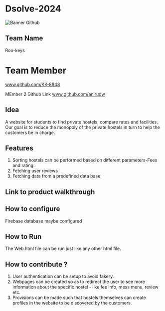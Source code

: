 # Dsolve-2024

![Banner Github](https://github.com/csacet/Dsolve-2024/assets/90597530/365f4d52-fd34-4df5-948d-8e95745a653a)


## Team Name
Roo-keys

# Team Member
www.github.com/KK-8848

MEmber 2 Github Link
www.github.com/anirudw
## Idea
A website for students to find private hostels, compare rates and facilities. Our goal is to reduce the monopoly of the private hostels in turn to help the customers be in charge.

## Features 
1. Sorting hostels can be performed based on different parameters-Fees and rating.
2. Fetching user reviews
3. Fetching data from a predefined data base.

## Link to product walkthrough
[](https://drive.google.com/file/d/1dpROhxCsTtxOIn9hA6g1yzylh3-dPhw3/view?usp=drivesdk)




## How to configure
Firebase database maybe configured

## How to Run
The Web.html file can be run just like any other html file.

## How to contribute ? 
1. User authentication can be setup to avoid fakery.
2. Webpages can be created so as to redirect the user to see more information about the specific hostel - like fee info, mess menu, review etc.
3. Provisions can be made such that hostels themselves can create profiles in the website to be discovered by the customers.
